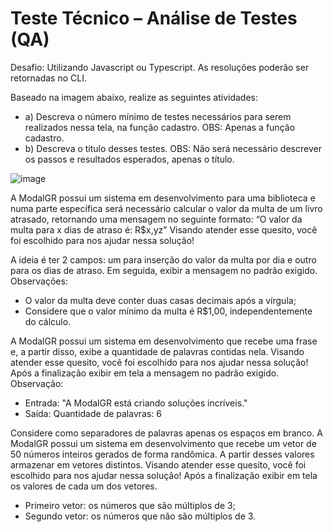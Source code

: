 # Teste Técnico – Análise de Testes (QA)

Desafio: Utilizando Javascript ou Typescript. As resoluções poderão ser retornadas no CLI.

Baseado na imagem abaixo, realize as seguintes atividades:
- a) Descreva o número mínimo de testes necessários para serem realizados nessa
tela, na função cadastro.
OBS: Apenas a função cadastro.
- b) Descreva o título desses testes.
OBS: Não será necessário descrever os passos e resultados esperados, apenas o
título.

![image](https://github.com/user-attachments/assets/897415b3-538f-4d5b-8e13-cc070eb4bf6a)

A ModalGR possui um sistema em desenvolvimento para uma biblioteca e numa parte
específica será necessário calcular o valor da multa de um livro atrasado, retornando
uma mensagem no seguinte formato:
“O valor da multa para x dias de atraso é: R$x,yzˮ
Visando atender esse quesito, você foi escolhido para nos ajudar nessa solução!

A ideia é ter 2 campos: um para inserção do valor da multa por dia
e outro para os dias de atraso. Em seguida, exibir a mensagem no padrão exigido.
Observações:
- O valor da multa deve conter duas casas decimais após a vírgula;
- Considere que o valor mínimo da multa é R$1,00, independentemente do
cálculo.

A ModalGR possui um sistema em desenvolvimento que recebe uma frase e, a partir
disso, exibe a quantidade de palavras contidas nela.
Visando atender esse quesito, você foi escolhido para nos ajudar nessa solução! Após
a finalização exibir em tela a mensagem no padrão exigido.
Observação:
- Entrada: "A ModalGR está criando soluções incríveis."
- Saída: Quantidade de palavras: 6
  
Considere como separadores de palavras apenas os espaços em branco.
A ModalGR possui um sistema em desenvolvimento que recebe um vetor de 50
números inteiros gerados de forma randômica. A partir desses valores armazenar
em vetores distintos. Visando atender esse quesito, você foi escolhido para nos
ajudar nessa solução!
Após a finalização exibir em tela os valores de cada um dos vetores.
- Primeiro vetor: os números que são múltiplos de 3; 
- Segundo vetor: os números que não são múltiplos de 3.
